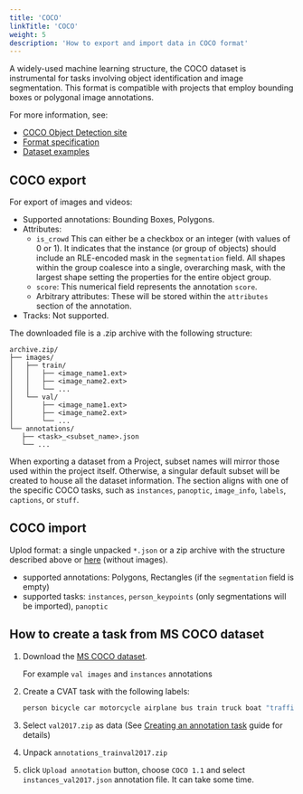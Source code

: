 ```yaml
---
title: 'COCO'
linkTitle: 'COCO'
weight: 5
description: 'How to export and import data in COCO format'
---
```


A widely-used machine learning structure, the COCO dataset is instrumental
for tasks involving object identification and image segmentation.
This format is compatible with projects that employ bounding boxes or
polygonal image annotations.

For more information, see:

- [COCO Object Detection site](http://cocodataset.org/#format-data)
- [Format specification](https://openvinotoolkit.github.io/datumaro/stable/docs/data-formats/formats/coco.html)
- [Dataset examples](https://github.com/cvat-ai/datumaro/tree/v0.3/tests/assets/coco_dataset)

## COCO export

For export of images and videos:

- Supported annotations: Bounding Boxes, Polygons.
- Attributes:
  - `is_crowd` This can either be a checkbox or an integer
    (with values of 0 or 1). It indicates that the instance
    (or group of objects) should include an RLE-encoded mask in the `segmentation` field.
    All shapes within the group coalesce into a single, overarching mask,
    with the largest shape setting the properties for the entire object group.
  - `score`: This numerical field represents the annotation `score`.
  - Arbitrary attributes: These will be stored within the `attributes`
    section of the annotation.
- Tracks: Not supported.

The downloaded file is a .zip archive with the following structure:

```
archive.zip/
├── images/
│   ├── train/
│   │   ├── <image_name1.ext>
│   │   ├── <image_name2.ext>
│   │   └── ...
│   └── val/
│       ├── <image_name1.ext>
│       ├── <image_name2.ext>
│       └── ...
└── annotations/
   ├── <task>_<subset_name>.json
   └── ...
```

When exporting a dataset from a Project, subset names will mirror those used within the project itself.
Otherwise, a singular default subset will be created to house all the dataset information.
The <task> section aligns with one of the specific COCO tasks,
such as `instances`, `panoptic`, `image_info`, `labels`, `captions`, or `stuff`.

## COCO import

Uplod format: a single unpacked `*.json` or a zip archive with the structure described above or
[here](https://openvinotoolkit.github.io/datumaro/latest/docs/data-formats/formats/coco.html#import-coco-dataset)
(without images).

- supported annotations: Polygons, Rectangles (if the `segmentation` field is empty)
- supported tasks: `instances`, `person_keypoints` (only segmentations will be imported), `panoptic`

## How to create a task from MS COCO dataset

1. Download the [MS COCO dataset](https://openvinotoolkit.github.io/datumaro/latest/docs/data-formats/formats/coco.html#import-coco-dataset).

   For example `val images` and `instances` annotations

2. Create a CVAT task with the following labels:

   ```bash
   person bicycle car motorcycle airplane bus train truck boat "traffic light" "fire hydrant" "stop sign" "parking meter" bench bird cat dog horse sheep cow elephant bear zebra giraffe backpack umbrella handbag tie suitcase frisbee skis snowboard "sports ball" kite "baseball bat" "baseball glove" skateboard surfboard "tennis racket" bottle "wine glass" cup fork knife spoon bowl banana apple sandwich orange broccoli carrot "hot dog" pizza donut cake chair couch "potted plant" bed "dining table" toilet tv laptop mouse remote keyboard "cell phone" microwave oven toaster sink refrigerator book clock vase scissors "teddy bear" "hair drier" toothbrush
   ```

3. Select `val2017.zip` as data
   (See [Creating an annotation task](/docs/manual/basics/creating_an_annotation_task/)
   guide for details)

4. Unpack `annotations_trainval2017.zip`

5. click `Upload annotation` button,
   choose `COCO 1.1` and select `instances_val2017.json`
   annotation file. It can take some time.